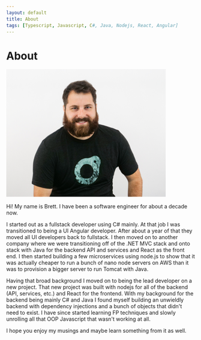 ```yaml
---
layout: default
title: About
tags: [Typescript, Javascript, C#, Java, Nodejs, React, Angular]
---
```

# About

<img alt="photo of myself" src="/assets/images/me.jpg" height="340" width="425" />

Hi! My name is Brett. I have been a software engineer for about a decade now. 

I started out as a fullstack developer using C# mainly. At that job I was transitioned to being a UI Angular developer. After about a year of that they moved all UI developers back to fullstack. I then moved on to another company where we were transitioning off of the .NET MVC stack and onto stack with Java for the backend API and services and React as the front end. I then started building a few microservices using node.js to show that it was actually cheaper to run a bunch of nano node servers on AWS than it was to provision a bigger server to run Tomcat with Java.

Having that broad background I moved on to being the lead developer on a new project.  That new project was built with nodejs for all of the backend (API, services, etc.) and React for the frontend. With my background for the backend being mainly C# and Java I found myself building an unwieldly backend with dependency injections and a bunch of objects that didn't need to exist. I have since started learning FP techniques and slowly unrolling all that OOP Javascript that wasn't working at all.

I hope you enjoy my musings and maybe learn something from it as well.